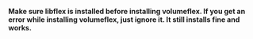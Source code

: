 **Make sure libflex is installed before installing volumeflex. If you get an error while installing volumeflex, just ignore it. It still installs fine and works.**
